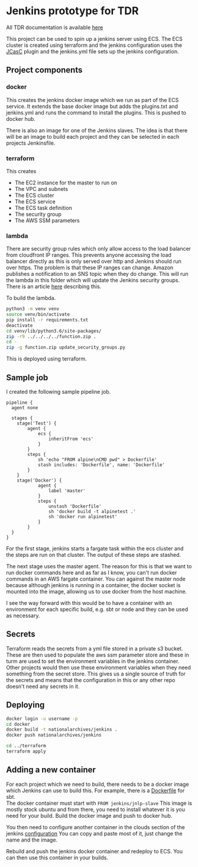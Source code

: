 # Jenkins prototype for TDR

All TDR documentation is available [here](https://github.com/nationalarchives/tdr-dev-documentation)

This project can be used to spin up a jenkins server using ECS. The ECS cluster is created using terraform and the jenkins configuration uses the [JCasC](https://jenkins.io/projects/jcasc/) plugin and the jenkins.yml file sets up the jenkins configuration. 

## Project components

### docker
This creates the jenkins docker image which we run as part of the ECS service. It extends the base docker image but adds the plugins.txt and jenkins.yml and runs the command to install the plugins. This is pushed to docker hub.

There is also an image for one of the Jenkins slaves. The idea is that there will be an image to build each project and they can be selected in each projects Jenkinsfile.

### terraform
This creates
* The EC2 instance for the master to run on
* The VPC and subnets
* The ECS cluster
* The ECS service
* The ECS task definition
* The security group
* The AWS SSM parameters

### lambda
There are security group rules which only allow access to the load balancer from cloudfront IP ranges. This prevents anyone accessing the load balancer directly as this is only served over http and Jenkins should run over https. The problem is that these IP ranges can change. Amazon publishes a notification to an SNS topic when they do change. This will run the lambda in this folder which will update the Jenkins security groups. There is an article [here](https://aws.amazon.com/blogs/security/how-to-automatically-update-your-security-groups-for-amazon-cloudfront-and-aws-waf-by-using-aws-lambda/) describing this.

To build the lambda.

```bash
python3 -m venv venv
source venv/bin/activate
pip install -r requirements.txt
deactivate
cd venv/lib/python3.6/site-packages/
zip -r9 ../../../../function.zip .
cd -
zip -g function.zip update_security_groups.py
```
This is deployed using terraform.


## Sample job
I created the following sample pipeline job.

```
pipeline {
  agent none

  stages {
    stage('Test') {
        agent {
            ecs {
                inheritFrom 'ecs'            
            }
        }
        steps {
            sh 'echo "FROM alpine\nCMD pwd" > Dockerfile'
            stash includes: 'Dockerfile', name: 'Dockerfile'
        }
    }
    stage('Docker') {
            agent { 
                label 'master'
            }
            steps {
                unstash 'Dockerfile' 
                sh 'docker build -t alpinetest .'
                sh 'docker run alpinetest'
            }
        }
  }
}

```
For the first stage, jenkins starts a fargate task within the ecs cluster and the steps are run on that cluster. The output of these steps are stashed.

The next stage uses the master agent. The reason for this is that we want to run docker commands here and as far as I know, you can't run docker commands in an AWS fargate container. You can against the master node because although jenkins is running in a container, the docker socket is mounted into the image, allowing us to use docker from the host machine. 

I see the way forward with this would be to have a container with an environment for each specific build, e.g. sbt or node and they can be used as necessary.

## Secrets

Terraform reads the secrets from a yml file stored in a private s3 bucket. These are then used to populate the aws ssm parameter store and these in turm are used to set the environment variables in the jenkins container. 
Other projects would then use these environment variables when they need something from the secret store. This gives us a single source of truth for the secrets and means that the configuration in this or any other repo doesn't need any secrets in it. 

## Deploying

```bash
docker login -u username -p
cd docker 
docker build -t nationalarchives/jenkins .
docker push nationalarchives/jenkins

cd ../terraform
terraform apply
```

## Adding a new container

For each project which we need to build, there needs to be a docker image which Jenkins can use to build this. For example, there is a [Dockerfile](docker/sbt/Dockerfile) for sbt.  
The docker container must start with `FROM jenkins/jnlp-slave` This image is mostly stock ubuntu and from there, you need to install whatever it is you need for your build. Build the docker image and push to docker hub.

 You then need to configure another container in the clouds section of the jenkins [configuration](docker/jenkins.yml) You can copy and paste most of it, just change the name and the image.
 
 Rebuild and push the jenkins docker container and redeploy to ECS. You can then use this container in your builds. 
